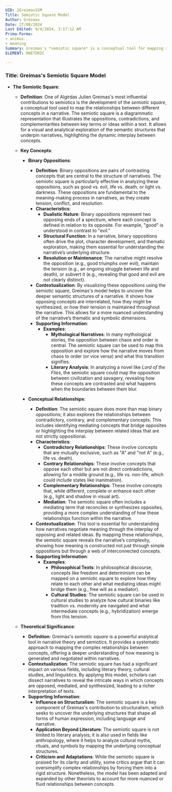 ```yaml
---
UID: 2GreimasSSM
Title: Semiotic Square Model
Author: Greimas
Date: 27/08/2024
Last Edited: 9/4/2024, 3:17:12 AM
Prima-Forma:
- animus
- meaning
Summary: Greimas's *semiotic square* is a conceptual tool for mapping relationships between binary oppositions, contradictions, and complementary ideas within narratives. It visualizes how opposing concepts interact, providing a deeper understanding of thematic structures and their meaning-making processes, significantly influencing literary theory, cultural studies, and structuralism.
ELEMENT: RHETORIC

---
```

### Title: **Greimas's Semiotic Square Model**

- **The Semiotic Square**:
  - **Definition**: One of Algirdas Julien Greimas's most influential contributions to semiotics is the development of the *semiotic square*, a conceptual tool used to map the relationships between different concepts in a narrative. The semiotic square is a diagrammatic representation that illustrates the oppositions, contradictions, and complementarities between key terms or ideas within a text. It allows for a visual and analytical exploration of the semantic structures that underpin narratives, highlighting the dynamic interplay between concepts.
  
  - **Key Concepts**:
    - **Binary Oppositions**:
      - **Definition**: Binary oppositions are pairs of contrasting concepts that are central to the structure of narratives. The semiotic square is particularly effective in analyzing these oppositions, such as good vs. evil, life vs. death, or light vs. darkness. These oppositions are fundamental to the meaning-making process in narratives, as they create tension, conflict, and resolution.
      - **Characteristics**:
        - **Dualistic Nature**: Binary oppositions represent two opposing ends of a spectrum, where each concept is defined in relation to its opposite. For example, "good" is understood in contrast to "evil."
        - **Structural Function**: In a narrative, binary oppositions often drive the plot, character development, and thematic exploration, making them essential for understanding the narrative’s underlying structure.
        - **Resolution or Maintenance**: The narrative might resolve the opposition (e.g., good triumphs over evil), maintain the tension (e.g., an ongoing struggle between life and death), or subvert it (e.g., revealing that good and evil are not clearly distinct).
      - **Contextualization**: By visualizing these oppositions using the semiotic square, Greimas's model helps to uncover the deeper semantic structures of a narrative. It shows how opposing concepts are interrelated, how they might be synthesized, or how their tension is maintained throughout the narrative. This allows for a more nuanced understanding of the narrative’s thematic and symbolic dimensions.
      - **Supporting Information**:
        - **Examples**:
          - **Mythological Narratives**: In many mythological stories, the opposition between chaos and order is central. The semiotic square can be used to map this opposition and explore how the narrative moves from chaos to order (or vice versa) and what this transition signifies.
          - **Literary Analysis**: In analyzing a novel like *Lord of the Flies*, the semiotic square could map the opposition between civilization and savagery, revealing how these concepts are contrasted and what happens when the boundaries between them blur.
    
    - **Conceptual Relationships**:
      - **Definition**: The semiotic square does more than map binary oppositions; it also explores the relationships between contradictory, contrary, and complementary concepts. This includes identifying mediating concepts that bridge opposites or highlighting the interplay between related ideas that are not strictly oppositional.
      - **Characteristics**:
        - **Contradictory Relationships**: These involve concepts that are mutually exclusive, such as "A" and "not A" (e.g., life vs. death).
        - **Contrary Relationships**: These involve concepts that oppose each other but are not direct contradictions, allowing for a middle ground (e.g., life vs. non-life, which could include states like inanimation).
        - **Complementary Relationships**: These involve concepts that, while different, complete or enhance each other (e.g., light and shadow in visual art).
        - **Mediation**: The semiotic square often includes a mediating term that reconciles or synthesizes opposites, providing a more complex understanding of how these relationships function within the narrative.
      - **Contextualization**: This tool is essential for understanding how narratives negotiate meaning through the interplay of opposing and related ideas. By mapping these relationships, the semiotic square reveals the narrative’s complexity, showing how meaning is constructed not just through simple oppositions but through a web of interconnected concepts.
      - **Supporting Information**:
        - **Examples**:
          - **Philosophical Texts**: In philosophical discourse, concepts like freedom and determinism can be mapped on a semiotic square to explore how they relate to each other and what mediating ideas might bridge them (e.g., free will as a mediator).
          - **Cultural Studies**: The semiotic square can be used in cultural studies to analyze how cultural binaries like tradition vs. modernity are navigated and what intermediate concepts (e.g., hybridization) emerge from this tension.
    
  - **Theoretical Significance**:
    - **Definition**: Greimas's *semiotic square* is a powerful analytical tool in narrative theory and semiotics. It provides a systematic approach to mapping the complex relationships between concepts, offering a deeper understanding of how meaning is generated and negotiated within narratives.
    - **Contextualization**: The semiotic square has had a significant impact on various fields, including literary theory, cultural studies, and linguistics. By applying this model, scholars can dissect narratives to reveal the intricate ways in which concepts are opposed, mediated, and synthesized, leading to a richer interpretation of texts.
    - **Supporting Information**:
      - **Influence on Structuralism**: The semiotic square is a key component of Greimas's contribution to structuralism, which seeks to uncover the underlying structures that shape all forms of human expression, including language and narrative.
      - **Application Beyond Literature**: The semiotic square is not limited to literary analysis; it is also used in fields like anthropology, where it helps to analyze cultural myths, rituals, and symbols by mapping the underlying conceptual structures.
      - **Criticism and Adaptations**: While the semiotic square is praised for its clarity and utility, some critics argue that it can oversimplify complex relationships by forcing them into a rigid structure. Nonetheless, the model has been adapted and expanded by other theorists to account for more nuanced or fluid relationships between concepts.